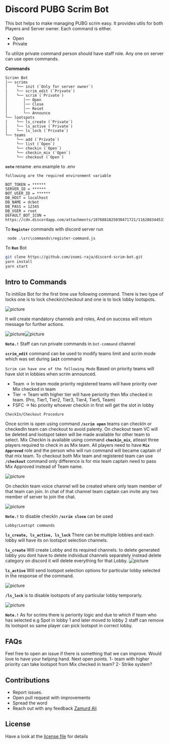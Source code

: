 # Discord PUBG Scrim Bot
This bot helps to make managing PUBG scrim easy. It provides utils for both Players and Server owner. Each command is either.
- Open
- Private

To utilize private command person should have staff role. Any one on server can use open commands.

**Commands**
```
Scrimn Bot
│── scrims
│    └── init (`Only for server owner`)
|    └── scrim_edit (`Private`)
│    └── scrim (`Private`)
│       │── Open
│       │── Close
│       │── Reset
│       └── Announce
└── lootspots
│    └── ls_create (`Private`)
|    └── ls_active (`Private`)
│    └── ls_lock (`Private`)
└── teams
     └── add (`Private`)
     └── list (`Open`)
     └── checkin (`Open`)
     └── checkin_mix (`Open`)
     └── checkout (`Open`)
```

**`note`** rename .env.example to .env<br />

`following are the required environment variable`

```
BOT_TOKEN = ******
SERVER_ID = ******
BOT_USER_ID = ******
DB_HOST = localhost
DB_NAME = dcbot
DB_PASS = 12345
DB_USER = root
DEFAULT_BOT_ICON = https://cdn.discordapp.com/attachments/1076881825030471721/1162883445337362472/KDJQo3k.png
```
To **`Register`** commands with discord server run

```
 node .\src\commands\register-command.js
```
To **`Run`** Bot
```bash
git clone https://github.com/zoomi-raja/discord-scrim-bot.git
yarn install
yarn start
```

## Intro to Commands
To initilize Bot for the first time use following command. There is two type of locks one is to lock checkin/checkout and one is to lock lobby lootspots.

![picture](/scr/init.PNG)

It will create mandatory channels and roles, And on success will return message for further actions.

![picture](/scr/role.PNG)![picture](/scr/channels.PNG)

**`Note.!`** Staff can run private commands in `bot-command` channel<br />

**`scrim_edit`** command can be used to modify teams limit and scrim mode which was set during **`init`** command

`Scrim can have one of the following Mode`
Based on priority teams will have slot in lobbies when scrim announced.
- Team -> In team mode priority registered teams will have priority over Mix checked in team
- Tier -> Team with higher tier will have periority then Mix checked in team. (Pro, Tier1, Tier2, Tier3, Tier4, Tier5, Team)
- FSFC -> No priority whoever checkin in first will get the slot in lobby

`CheckIn/Checkout Procedure`

Once scrim is open using command **`/scrim open`** teams can checkIn or checkedIn team can checkout to avoid palenty. On checkout team VC will be deleted and lootspot taken will be made available for other team to select.
Mix Checkin is available using command **`checkin_mix`**, atleast three players required to check in as Mix team. All players need to have **`Mix Approved`** role and the person who will run command will became captain of that mix team. To checkout both Mix team and registered team can use **`/checkout`** command only difference is for mix team captain need to pass Mix Approved instead of Team name.

![picture](/scr/checkin.PNG)

On checkin team voice channel will be created where only team member of that team can join. In chat of that channel team captain can invite any two member of server to join the chat.

![picture](/scr/teamvc.PNG)

**`Note.!`** to disable checkIn **`/scrim close`** can be used<br />

`Lobby/Lootspt commands`

**`ls_create, ls_active, ls_lock`** There can be multiple lobbies and each lobby will have its on lootspot selection channels.

**`ls_create`** Will create Lobby and its required channels. to delete generated lobby you dont have to delete individual channels separately instead delete category on discord it will delete everything for that Lobby.
![picture](/scr/lobby.PNG)

**`ls_active`** Will send lootspot selection options for particular lobby selected in the response of the command.

![picture](/scr/lootspot.PNG)

**`/ls_lock`** is to disable lootspots of any particular lobby temporarly.

![picture](/scr/taala.PNG)


**`Note.!`** As for scrims there is periority logic and due to which if team who has selected e.g Spot in lobby 1 and later moved to lobby 2 staff can remove its lootspot so same player can pick lootspot in correct lobby.

## FAQs

Feel free to open an issue if there is something that we can improve. Would love to have your helping hand.
Next open points.
1- team with higher priority can take lootspot from Mix checked in team?
2- Strike system?

## Contributions
- Report issues.
- Open pull request with improvements
- Spread the word
- Reach out with any feedback [Zamurd Ali](https://twitter.com/zoomirajpoot)

## License

Have a look at the [license file](./license) for details